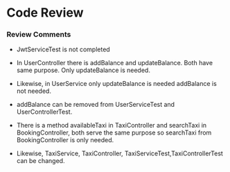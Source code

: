 # Code Review

###  Review Comments

* JwtServiceTest is not completed

* In UserController there is addBalance and updateBalance. Both have same purpose. Only updateBalance is needed.

* Likewise, in UserService only updateBalance is needed addBalance is not needed.

* addBalance can be removed from UserServiceTest and UserControllerTest.

* There is a method availableTaxi in TaxiController and searchTaxi in BookingController, both serve the same purpose so searchTaxi from BookingController is only needed.

* Likewise, TaxiService, TaxiController, TaxiServiceTest,TaxiControllerTest can be changed.